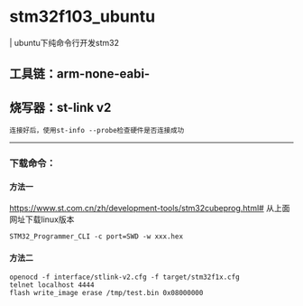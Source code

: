 # stm32f103_ubuntu

| ubuntu下纯命令行开发stm32

## 工具链：arm-none-eabi-
## 烧写器：st-link v2
    连接好后，使用st-info --probe检查硬件是否连接成功

---
### 下载命令：
#### 方法一
https://www.st.com.cn/zh/development-tools/stm32cubeprog.html#
从上面网址下载linux版本

```
STM32_Programmer_CLI -c port=SWD -w xxx.hex
```

#### 方法二

```
openocd -f interface/stlink-v2.cfg -f target/stm32f1x.cfg
telnet localhost 4444
flash write_image erase /tmp/test.bin 0x08000000

```
